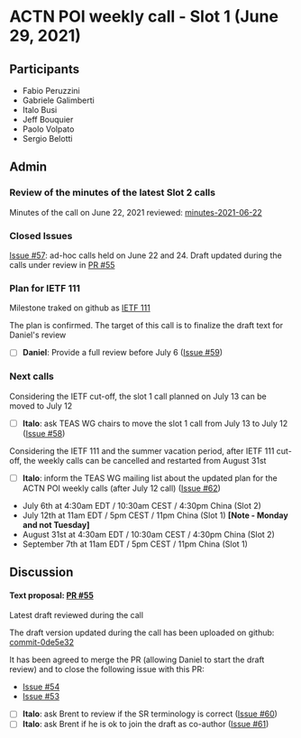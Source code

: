 # ACTN POI weekly call - Slot 1 (June 29, 2021)

## Participants
- Fabio Peruzzini
- Gabriele Galimberti
- Italo Busi
- Jeff Bouquier
- Paolo Volpato
- Sergio Belotti

## Admin

### Review of the minutes of the latest Slot 2 calls

Minutes of the call on June 22, 2021 reviewed: [minutes-2021-06-22](https://github.com/FabioPeruzzini/actn-poi/blob/master/minutes/minutes-2021-06-22.md)

### Closed Issues

[Issue #57](https://github.com/FabioPeruzzini/actn-poi/issues/57): ad-hoc calls held on June 22 and 24. Draft updated during the calls under review in [PR #55](https://github.com/FabioPeruzzini/actn-poi/pull/55)

### Plan for IETF 111

Milestone traked on github as [IETF 111](https://github.com/FabioPeruzzini/actn-poi/milestone/2)

The plan is confirmed. The target of this call is to finalize the draft text for Daniel's review

- [ ] **Daniel**: Provide a full review before July 6 ([Issue #59](https://github.com/FabioPeruzzini/actn-poi/issues/59))

### Next calls

Considering the IETF cut-off, the slot 1 call planned on July 13 can be moved to July 12

- [ ] **Italo**: ask TEAS WG chairs to move the slot 1 call from July 13 to July 12 ([Issue #58](https://github.com/FabioPeruzzini/actn-poi/issues/58))

Considering the IETF 111 and the summer vacation period, after IETF 111 cut-off, the weekly calls can be cancelled and restarted from August 31st

- [ ] **Italo**: inform the TEAS WG mailing list about the updated plan for the ACTN POI weekly calls (after July 12 call) ([Issue #62](https://github.com/FabioPeruzzini/actn-poi/issues/62))

- July 6th at 4:30am EDT / 10:30am CEST / 4:30pm China (Slot 2)
- July 12th at 11am EDT / 5pm CEST / 11pm China (Slot 1) **[Note - Monday and not Tuesday]**
- August 31st at 4:30am EDT / 10:30am CEST / 4:30pm China (Slot 2)
- September 7th at 11am EDT / 5pm CEST / 11pm China (Slot 1)

## Discussion

#### Text proposal: [PR #55](https://github.com/FabioPeruzzini/actn-poi/pull/55)

Latest draft reviewed during the call

The draft version updated during the call has been uploaded on github: [commit-0de5e32](https://github.com/FabioPeruzzini/actn-poi/pull/55/commits/0de5e32649fad4915de0e87d616b4ede23db22c7)

It has been agreed to merge the PR (allowing Daniel to start the draft review) and to close the following issue with this PR:
* [Issue #54](https://github.com/FabioPeruzzini/actn-poi/issues/54)
* [Issue #53](https://github.com/FabioPeruzzini/actn-poi/issues/53)

- [ ] **Italo**: ask Brent to review if the SR terminology is correct ([Issue #60](https://github.com/FabioPeruzzini/actn-poi/issues/60))
- [ ] **Italo**: ask Brent if he is ok to join the draft as co-author ([Issue #61](https://github.com/FabioPeruzzini/actn-poi/issues/61))
